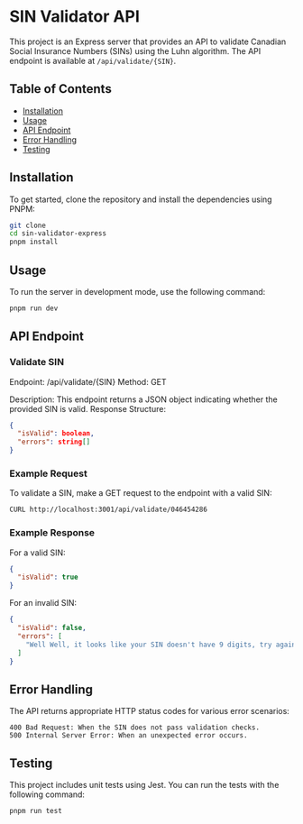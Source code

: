 # SIN Validator API

This project is an Express server that provides an API to validate Canadian Social Insurance Numbers (SINs) using the Luhn algorithm. The API endpoint is available at `/api/validate/{SIN}`.

## Table of Contents

- [Installation](#installation)
- [Usage](#usage)
- [API Endpoint](#api-endpoint)
- [Error Handling](#error-handling)
- [Testing](#testing)

## Installation

To get started, clone the repository and install the dependencies using PNPM:

```bash
git clone
cd sin-validator-express
pnpm install
```

## Usage

To run the server in development mode, use the following command:

```bash
pnpm run dev
```

## API Endpoint

### Validate SIN

Endpoint: /api/validate/{SIN}
Method: GET

Description: This endpoint returns a JSON object indicating whether the provided SIN is valid.
Response Structure:

```json
{
  "isValid": boolean,
  "errors": string[]
}
```

### Example Request

To validate a SIN, make a GET request to the endpoint with a valid SIN:

```bash
CURL http://localhost:3001/api/validate/046454286
```

### Example Response

For a valid SIN:

```json
{
  "isValid": true
}
```

For an invalid SIN:

```json
{
  "isValid": false,
  "errors": [
    "Well Well, it looks like your SIN doesn't have 9 digits, try again"
  ]
}
```

## Error Handling

The API returns appropriate HTTP status codes for various error scenarios:

```
400 Bad Request: When the SIN does not pass validation checks.
500 Internal Server Error: When an unexpected error occurs.
```

## Testing

This project includes unit tests using Jest. You can run the tests with the following command:

```bash
pnpm run test
```
